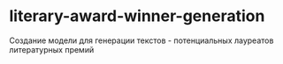 # literary-award-winner-generation
Создание модели для генерации текстов - потенциальных лауреатов литературных премий
